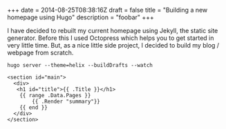 +++
date = 2014-08-25T08:38:16Z
draft = false
title = "Building a new homepage using Hugo"
description = "foobar"
+++

I have decided to rebuilt my current homepage using Jekyll, the static site generator. Before this I used Octopress which helps you to get started in very little time. But, as a nice little side project, I decided to build my blog / webpage from scratch.

```
hugo server --theme=helix --buildDrafts --watch
```
```
<section id="main">
  <div>
   <h1 id="title">{{ .Title }}</h1>
    {{ range .Data.Pages }}
        {{ .Render "summary"}}
    {{ end }}
  </div>
</section>
```
